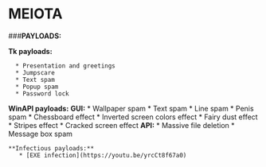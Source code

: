 # MEIOTA

###**PAYLOADS:**
    
    
   **Tk payloads:**
      
      * Presentation and greetings
      * Jumpscare
      * Text spam
      * Popup spam
      * Password lock
    
   **WinAPI payloads:** 
      **GUI:**
           * Wallpaper spam
           * Text spam
           * Line spam
           * Penis spam
           * Chessboard effect
           * Inverted screen colors effect
           * Fairy dust effect
           * Stripes effect
           * Cracked screen effect
       **API:**
           * Massive file deletion
           * Message box spam
            
    **Infectious payloads:**
       * [EXE infection](https://youtu.be/yrcCt8f67a0)


